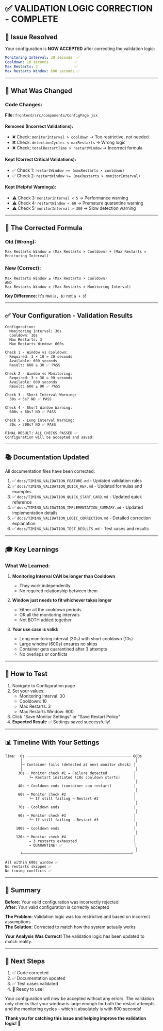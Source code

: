 # ✅ VALIDATION LOGIC CORRECTION - COMPLETE

## 🎯 Issue Resolved

Your configuration is **NOW ACCEPTED** after correcting the validation logic:

```yaml
Monitoring Interval: 30 seconds  ✅
Cooldown: 10 seconds            ✅
Max Restarts: 3                 ✅
Max Restarts Window: 600 seconds ✅
```

---

## 🔧 What Was Changed

### Code Changes:
**File:** `frontend/src/components/ConfigPage.jsx`

#### Removed (Incorrect Validations):
- ❌ Check: `monitorInterval > cooldown` → Too restrictive, not needed
- ❌ Check: `detectionCycles < maxRestarts` → Wrong logic
- ❌ Check: `totalRestartTime > restartWindow` → Incorrect formula

#### Kept (Correct Critical Validations):
- ✅ Check 1: `restartWindow >= (maxRestarts × cooldown)`
- ✅ Check 2: `restartWindow >= (maxRestarts × monitorInterval)`

#### Kept (Helpful Warnings):
- ⚠️ Check 3: `monitorInterval < 5` → Performance warning
- ⚠️ Check 4: `restartWindow < 60` → Premature quarantine warning
- ⚠️ Check 5: `monitorInterval > 300` → Slow detection warning

---

## 📐 The Corrected Formula

### Old (Wrong):
```
Max Restarts Window ≥ (Max Restarts × Cooldown) + (Max Restarts × Monitoring Interval)
```

### New (Correct):
```
Max Restarts Window ≥ (Max Restarts × Cooldown)
AND
Max Restarts Window ≥ (Max Restarts × Monitoring Interval)
```

**Key Difference:** It's `MAX(a, b)` not `a + b`!

---

## ✅ Your Configuration - Validation Results

```
Configuration:
  Monitoring Interval: 30s
  Cooldown: 10s
  Max Restarts: 3
  Max Restarts Window: 600s

Check 1 - Window vs Cooldown:
  Required: 3 × 10 = 30 seconds
  Available: 600 seconds
  Result: 600 ≥ 30 ✅ PASS

Check 2 - Window vs Monitoring:
  Required: 3 × 30 = 90 seconds
  Available: 600 seconds
  Result: 600 ≥ 90 ✅ PASS

Check 3 - Short Interval Warning:
  30s < 5s? NO ✅ PASS

Check 4 - Short Window Warning:
  600s < 60s? NO ✅ PASS

Check 5 - Long Interval Warning:
  30s > 300s? NO ✅ PASS

FINAL RESULT: ALL CHECKS PASSED ✅
Configuration will be accepted and saved!
```

---

## 📚 Documentation Updated

All documentation files have been corrected:

1. ✅ `docs/TIMING_VALIDATION_FEATURE.md` - Updated validation rules
2. ✅ `docs/TIMING_VALIDATION_QUICK_REF.md` - Updated formulas and examples
3. ✅ `docs/TIMING_VALIDATION_QUICK_START_CARD.md` - Updated quick reference
4. ✅ `docs/TIMING_VALIDATION_IMPLEMENTATION_SUMMARY.md` - Updated implementation details
5. ✅ `docs/TIMING_VALIDATION_LOGIC_CORRECTION.md` - Detailed correction explanation
6. ✅ `docs/TIMING_VALIDATION_TEST_RESULTS.md` - Test cases and results

---

## 🎓 Key Learnings

### What We Learned:

1. **Monitoring Interval CAN be longer than Cooldown**
   - They work independently
   - No required relationship between them

2. **Window just needs to fit whichever takes longer**
   - Either all the cooldown periods
   - OR all the monitoring intervals
   - Not BOTH added together

3. **Your use case is valid:**
   - Long monitoring interval (30s) with short cooldown (10s)
   - Large window (600s) ensures no skips
   - Container gets quarantined after 3 attempts
   - No overlaps or conflicts

---

## 🧪 How to Test

1. Navigate to Configuration page
2. Set your values:
   - Monitoring Interval: 30
   - Cooldown: 10
   - Max Restarts: 3
   - Max Restarts Window: 600
3. Click "Save Monitor Settings" or "Save Restart Policy"
4. **Expected Result:** ✅ Settings saved successfully!

---

## 📊 Timeline With Your Settings

```
Time:  0s ──────────────────────────────────────────────── 600s
       │                                                    │
       │─ Container fails (detected at next monitor check) │
       │                                                    │
      30s ─ Monitor check #1 → Failure detected            │
           └─ Restart initiated (10s cooldown starts)      │
                                                            │
      40s ─ Cooldown ends (container can restart)          │
                                                            │
      60s ─ Monitor check #2                               │
           └─ If still failing → Restart #2                │
                                                            │
      70s ─ Cooldown ends                                  │
                                                            │
      90s ─ Monitor check #3                               │
           └─ If still failing → Restart #3                │
                                                            │
     100s ─ Cooldown ends                                  │
                                                            │
     120s ─ Monitor check #4                               │
           → 3 restarts exhausted                          │
           → QUARANTINE! ✅                                 │
                                                            │
       └──────────────────────────────────────────────────┘
       
All within 600s window ✅
No restarts skipped ✅
No timing conflicts ✅
```

---

## 💬 Summary

**Before:** Your valid configuration was incorrectly rejected  
**After:** Your valid configuration is correctly accepted  

**The Problem:** Validation logic was too restrictive and based on incorrect assumptions  
**The Solution:** Corrected to match how the system actually works  

**Your Analysis Was Correct!** The validation logic has been updated to match reality.

---

## 🚀 Next Steps

1. ✅ Code corrected
2. ✅ Documentation updated
3. ✅ Test cases validated
4. 🎉 Ready to use!

Your configuration will now be accepted without any errors. The validation only checks that your window is large enough for both the restart attempts and the monitoring cycles - which it absolutely is with 600 seconds!

**Thank you for catching this issue and helping improve the validation logic!** 🙏

